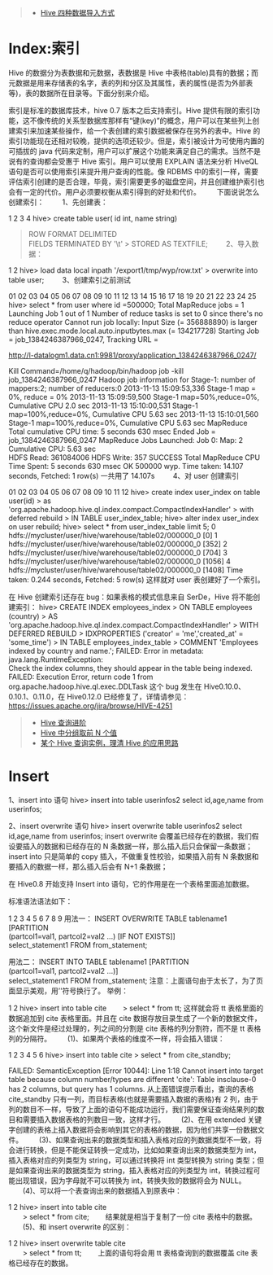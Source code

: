 > - [Hive 四种数据导入方式](http://blog.csdn.net/lifuxiangcaohui/article/details/40588929)

# Index:索引

Hive 的数据分为表数据和元数据，表数据是 Hive 中表格(table)具有的数据；而元数据是用来存储表的名字，表的列和分区及其属性，表的属性(是否为外部表等)，表的数据所在目录等。下面分别来介绍。

索引是标准的数据库技术，hive 0.7 版本之后支持索引。Hive 提供有限的索引功能，这不像传统的关系型数据库那样有“键(key)”的概念，用户可以在某些列上创建索引来加速某些操作，给一个表创建的索引数据被保存在另外的表中。Hive 的索引功能现在还相对较晚，提供的选项还较少。但是，索引被设计为可使用内置的可插拔的 java 代码来定制，用户可以扩展这个功能来满足自己的需求。当然不是说有的查询都会受惠于 Hive 索引。用户可以使用 EXPLAIN 语法来分析 HiveQL 语句是否可以使用索引来提升用户查询的性能。像 RDBMS 中的索引一样，需要评估索引创建的是否合理，毕竟，索引需要更多的磁盘空间，并且创建维护索引也会有一定的代价。用户必须要权衡从索引得到的好处和代价。
　　下面说说怎么创建索引：
　　 1、先创建表：

1
2
3
4
hive> create table user( id int, name string)  
 > ROW FORMAT DELIMITED  
 > FIELDS TERMINATED BY '\t' > STORED AS TEXTFILE;
　　 2、导入数据：

1
2
hive> load data local inpath '/export1/tmp/wyp/row.txt' > overwrite into table user;
　　 3、创建索引之前测试

01
02
03
04
05
06
07
08
09
10
11
12
13
14
15
16
17
18
19
20
21
22
23
24
25
hive> select \* from user where id =500000;
Total MapReduce jobs = 1
Launching Job 1 out of 1
Number of reduce tasks is set to 0 since there's no reduce operator
Cannot run job locally: Input Size (= 356888890) is larger than
hive.exec.mode.local.auto.inputbytes.max (= 134217728)
Starting Job = job_1384246387966_0247, Tracking URL =

http://l-datalogm1.data.cn1:9981/proxy/application_1384246387966_0247/

Kill Command=/home/q/hadoop/bin/hadoop job -kill job_1384246387966_0247
Hadoop job information for Stage-1: number of mappers:2; number of reducers:0
2013-11-13 15:09:53,336 Stage-1 map = 0%, reduce = 0%
2013-11-13 15:09:59,500 Stage-1 map=50%,reduce=0%, Cumulative CPU 2.0 sec
2013-11-13 15:10:00,531 Stage-1 map=100%,reduce=0%, Cumulative CPU 5.63 sec
2013-11-13 15:10:01,560 Stage-1 map=100%,reduce=0%, Cumulative CPU 5.63 sec
MapReduce Total cumulative CPU time: 5 seconds 630 msec
Ended Job = job_1384246387966_0247
MapReduce Jobs Launched:
Job 0: Map: 2 Cumulative CPU: 5.63 sec  
HDFS Read: 361084006 HDFS Write: 357 SUCCESS
Total MapReduce CPU Time Spent: 5 seconds 630 msec
OK
500000 wyp.
Time taken: 14.107 seconds, Fetched: 1 row(s)
一共用了 14.107s
　　 4、对 user 创建索引

01
02
03
04
05
06
07
08
09
10
11
12
hive> create index user_index on table user(id) > as 'org.apache.hadoop.hive.ql.index.compact.CompactIndexHandler' > with deferred rebuild > IN TABLE user_index_table;
hive> alter index user_index on user rebuild;
hive> select \* from user_index_table limit 5;
0 hdfs://mycluster/user/hive/warehouse/table02/000000_0 [0]
1 hdfs://mycluster/user/hive/warehouse/table02/000000_0 [352]
2 hdfs://mycluster/user/hive/warehouse/table02/000000_0 [704]
3 hdfs://mycluster/user/hive/warehouse/table02/000000_0 [1056]
4 hdfs://mycluster/user/hive/warehouse/table02/000000_0 [1408]
Time taken: 0.244 seconds, Fetched: 5 row(s)
这样就对 user 表创建好了一个索引。

在 Hive 创建索引还存在 bug：如果表格的模式信息来自 SerDe，Hive 将不能创建索引：
hive> CREATE INDEX employees_index > ON TABLE employees (country) > AS 'org.apache.hadoop.hive.ql.index.compact.CompactIndexHandler' > WITH DEFERRED REBUILD > IDXPROPERTIES ('creator' = 'me','created_at' = 'some_time') > IN TABLE employees_index_table > COMMENT 'Employees indexed by country and name.';
FAILED: Error in metadata: java.lang.RuntimeException: \
Check the index columns, they should appear in the table being indexed.
FAILED: Execution Error, return code 1 from \
org.apache.hadoop.hive.ql.exec.DDLTask
这个 bug 发生在 Hive0.10.0、0.10.1、0.11.0，在 Hive0.12.0 已经修复了，详情请参见：https://issues.apache.org/jira/browse/HIVE-4251

> - [Hive 查询进阶](http://blog.csdn.net/lifuxiangcaohui/article/details/41548433)
> - [Hive 中分组取前 N 个值](http://blog.csdn.net/lifuxiangcaohui/article/details/41548667)
> - [某个 Hive 查询实例，理清 Hive 的应用思路](http://www.360doc.com/content/14/0107/20/15109633_343417196.shtml)

# Insert

1、insert into 语句
hive> insert into table userinfos2 select id,age,name from userinfos;

2、insert overwrite 语句
hive> insert overwrite table userinfos2 select id,age,name from userinfos;
insert overwrite 会覆盖已经存在的数据，我们假设要插入的数据和已经存在的 N 条数据一样，那么插入后只会保留一条数据；
insert into 只是简单的 copy 插入，不做重复性校验，如果插入前有 N 条数据和要插入的数据一样，那么插入后会有 N+1 条数据；

在 Hive0.8 开始支持 Insert into 语句，它的作用是在一个表格里面追加数据。

标准语法语法如下：

1
2
3
4
5
6
7
8
9
用法一：
INSERT OVERWRITE TABLE tablename1 [PARTITION \
(partcol1=val1, partcol2=val2 ...) [IF NOT EXISTS]] \
select_statement1 FROM from_statement;

用法二：
INSERT INTO TABLE tablename1 [PARTITION \
(partcol1=val1, partcol2=val2 ...)] \
select_statement1 FROM from_statement;
注意：上面语句由于太长了，为了页面显示美观，用’\'符号换行了。
举例：

1
2
hive> insert into table cite
　　> select \* from tt;
这样就会将 tt 表格里面的数据追加到 cite 表格里面。并且在 cite 数据存放目录生成了一个新的数据文件，这个新文件是经过处理的，列之间的分割是 cite 表格的列分割符，而不是 tt 表格列的分隔符。
　　(1)、如果两个表格的维度不一样，将会插入错误：

1
2
3
4
5
6
hive> insert into table cite > select \* from cite_standby;

FAILED: SemanticException [Error 10044]: Line 1:18 Cannot insert into
target table because column number/types are different 'cite':
Table insclause-0 has 2 columns, but query has 1 columns.
从上面错误提示看出，查询的表格 cite_standby 只有一列，而目标表格(也就是需要插入数据的表格)有 2 列，由于列的数目不一样，导致了上面的语句不能成功运行，我们需要保证查询结果列的数目和需要插入数据表格的列数目一致，这样才行。
　　(2)、在用 extended 关键字创建的表格上插入数据将会影响到其它的表格的数据，因为他们共享一份数据文件。
　　(3)、如果查询出来的数据类型和插入表格对应的列数据类型不一致，将会进行转换，但是不能保证转换一定成功，比如如果查询出来的数据类型为 int，插入表格对应的列类型为 string，可以通过转换将 int 类型转换为 string 类型；但是如果查询出来的数据类型为 string，插入表格对应的列类型为 int，转换过程可能出现错误，因为字母就不可以转换为 int，转换失败的数据将会为 NULL。
　　(4)、可以将一个表查询出来的数据插入到原表中：

1
2
hive> insert into table cite  
　　> select \* from cite;
　　结果就是相当于复制了一份 cite 表格中的数据。
　　(5)、和 insert overwrite 的区别：

1
2
hive> insert overwrite table cite  
　　> select \* from tt;
　　上面的语句将会用 tt 表格查询到的数据覆盖 cite 表格已经存在的数据。
